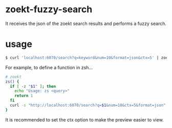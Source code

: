 # zoekt-fuzzy-search

It receives the json of the zoekt search results and performs a fuzzy search.

# usage

```sh
$ curl 'localhost:6070/search?q=keyword&num=10&format=json&ctx=5' | zoekt-fuzzy-search | xargs open
```

For example, to define a function in zsh...

```sh
# zoekt
zs() {
  if [ -z "$1" ]; then
    echo "Usage: zs <query>"
    return 1
  fi
  curl -s "http://localhost:6070/search?q=$1&num=10&ctx=5&format=json" | zoekt-fuzzy-search | xargs open
}
```

It is recommended to set the ctx option to make the preview easier to view.

